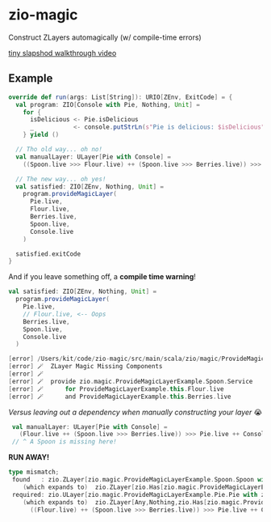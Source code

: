 # zio-magic

Construct ZLayers automagically (w/ compile-time errors) 

[tiny slapshod walkthrough video](https://cln.sh/QhhXLu)

## Example

```scala
override def run(args: List[String]): URIO[ZEnv, ExitCode] = {
  val program: ZIO[Console with Pie, Nothing, Unit] =
    for {
      isDelicious <- Pie.isDelicious
      _           <- console.putStrLn(s"Pie is delicious: $isDelicious")
    } yield ()

  // Tho old way... oh no!
  val manualLayer: ULayer[Pie with Console] =
    ((Spoon.live >>> Flour.live) ++ (Spoon.live >>> Berries.live)) >>> Pie.live ++ Console.live

  // The new way... oh yes!
  val satisfied: ZIO[ZEnv, Nothing, Unit] =
    program.provideMagicLayer(
      Pie.live,
      Flour.live,
      Berries.live,
      Spoon.live,
      Console.live
    )

  satisfied.exitCode
}
```

And if you leave something off, a **compile time warning**!

```scala
val satisfied: ZIO[ZEnv, Nothing, Unit] =
  program.provideMagicLayer(
    Pie.live,
    // Flour.live, <-- Oops
    Berries.live,
    Spoon.live,
    Console.live
  )
```

```scala
[error] /Users/kit/code/zio-magic/src/main/scala/zio/magic/ProvideMagicLayerExample.scala:63:32:
[error] 🪄  ZLayer Magic Missing Components
[error] 🪄
[error] 🪄  provide zio.magic.ProvideMagicLayerExample.Spoon.Service
[error] 🪄      for ProvideMagicLayerExample.this.Flour.live
[error] 🪄      and ProvideMagicLayerExample.this.Berries.live
```


*Versus leaving out a dependency when manually constructing your layer*  😭

```scala
 val manualLayer: ULayer[Pie with Console] =
   (Flour.live ++ (Spoon.live >>> Berries.live)) >>> Pie.live ++ Console.live
 // ^ A Spoon is missing here! 
```

**RUN AWAY!**

```scala
type mismatch;
 found   : zio.ZLayer[zio.magic.ProvideMagicLayerExample.Spoon.Spoon with Any,Nothing,zio.magic.ProvideMagicLayerExample.Pie.Pie with zio.console.Console]
    (which expands to)  zio.ZLayer[zio.Has[zio.magic.ProvideMagicLayerExample.Spoon.Service] with Any,Nothing,zio.Has[zio.magic.ProvideMagicLayerExample.Pie.Service] with zio.Has[zio.console.Console.Service]]
 required: zio.ULayer[zio.magic.ProvideMagicLayerExample.Pie.Pie with zio.console.Console]
    (which expands to)  zio.ZLayer[Any,Nothing,zio.Has[zio.magic.ProvideMagicLayerExample.Pie.Service] with zio.Has[zio.console.Console.Service]]
      ((Flour.live) ++ (Spoon.live >>> Berries.live)) >>> Pie.live ++ Console.live
```
